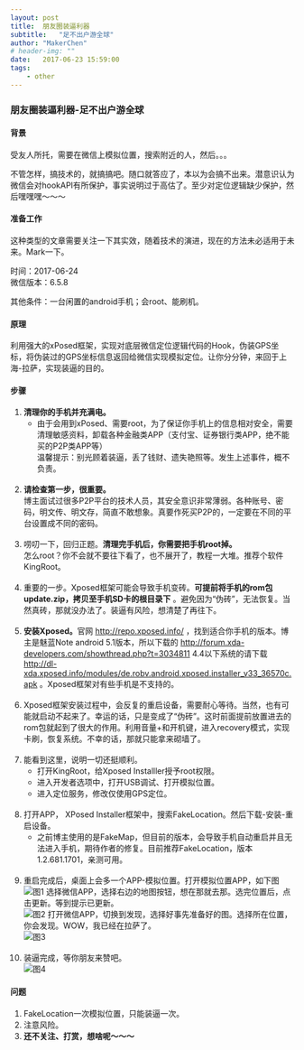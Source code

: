 ```yaml
---
layout: post
title:  朋友圈装逼利器
subtitle:   "足不出户游全球"
author: "MakerChen"
# header-img: ""
date:   2017-06-23 15:59:00
tags:
    - other
---
```


### 朋友圈装逼利器-足不出户游全球

#### 背景
受友人所托，需要在微信上模拟位置，搜索附近的人，然后。。。

不管怎样，搞技术的，就搞搞吧。随口就答应了，本以为会搞不出来。潜意识认为微信会对hookAPI有所保护，事实说明过于高估了。至少对定位逻辑缺少保护，然后嘿嘿嘿～～～

#### 准备工作
这种类型的文章需要关注一下其实效，随着技术的演进，现在的方法未必适用于未来。Mark一下。

时间：2017-06-24  
微信版本：6.5.8

其他条件：一台闲置的android手机；会root、能刷机。

#### 原理
利用强大的xPosed框架，实现对底层微信定位逻辑代码的Hook，伪装GPS坐标，将伪装过的GPS坐标信息返回给微信实现模拟定位。让你分分钟，来回于上海-拉萨，实现装逼的目的。

#### 步骤
1. <b>清理你的手机并充满电。</b>
	* 由于会用到xPosed、需要root，为了保证你手机上的信息相对安全，需要清理敏感资料，卸载各种金融类APP（支付宝、证券银行类APP，绝不能买的P2P类APP等）  
	温馨提示：别光顾着装逼，丢了钱财、遗失艳照等。发生上述事件，概不负责。<br/><br/>
2. <b>请检查第一步，很重要。</b>  
博主面试过很多P2P平台的技术人员，其安全意识非常薄弱。各种账号、密码，明文传、明文存，简直不敢想象。真要作死买P2P的，一定要在不同的平台设置成不同的密码。<br/><br/>
3. 唠叨一下，回归正题。<b>清理完手机后，你需要把手机root掉。</b>  
	怎么root？你不会就不要往下看了，也不展开了，教程一大堆。推荐个软件KingRoot。<br/><br/>
4. 重要的一步。Xposed框架可能会导致手机变砖。<b>可提前将手机的rom包update.zip，拷贝至手机SD卡的根目录下</b> 。避免因为“伪砖”，无法恢复。当然真砖，那就没办法了。装逼有风险，想清楚了再往下。<br/><br/>
5. <b>安装Xposed。</b>官网 <a href="http://repo.xposed.info/">http://repo.xposed.info/</a> ，找到适合你手机的版本。博主是魅蓝Note android 5.1版本，所以下载的 <a href="http://forum.xda-developers.com/showthread.php?t=3034811 ">http://forum.xda-developers.com/showthread.php?t=3034811 </a>4.4以下系统的请下载 <a href="http://dl-xda.xposed.info/modules/de.robv.android.xposed.installer_v33_36570c.apk">http://dl-xda.xposed.info/modules/de.robv.android.xposed.installer_v33_36570c.apk</a> 。Xposed框架对有些手机是不支持的。<br/><br/>
6. Xposed框架安装过程中，会反复的重启设备，需要耐心等待。当然，也有可能就启动不起来了。幸运的话，只是变成了“伪砖”。这时前面提前放置进去的rom包就起到了很大的作用。利用音量+和开机键，进入recovery模式，实现卡刷，恢复系统。不幸的话，那就只能拿来砌墙了。<br/><br/>
7. 能看到这里，说明一切还挺顺利。  
	* 打开KingRoot，给Xposed Installler授予root权限。
	* 进入开发者选项中，打开USB调试、打开模拟位置。
	* 进入定位服务，修改仅使用GPS定位。<br/><br/>
8. 打开APP， XPosed Installer框架中，搜索FakeLocation。然后下载-安装-重启设备。  
	* 之前博主使用的是FakeMap，但目前的版本，会导致手机自动重启并且无法进入手机，期待作者的修复。目前推荐FakeLocation，版本1.2.681.1701，亲测可用。<br/><br/>
9. 重启完成后，桌面上会多一个APP-模拟位置。打开模拟位置APP，如下图  
![图1](/media/wechat/wechat-zhuangbilitiy-01.jpg)
选择微信APP，选择右边的地图按钮，想在那就去那。选完位置后，点击更新。等到提示已更新。  
![图2](/media/wechat/wechat-zhuangbilitiy-02.jpg)
打开微信APP，切换到发现，选择好事先准备好的图。选择所在位置，你会发现。WOW，我已经在拉萨了。  
![图3](/media/wechat/wechat-zhuangbilitiy-03.jpg)<br/><br/>
10. 装逼完成，等你朋友来赞吧。  
![图4](/media/wechat/wechat-zhuangbilitiy-04.jpg)


#### 问题
1. FakeLocation一次模拟位置，只能装逼一次。
2. 注意风险。
3. <b>还不关注、打赏，想啥呢～～～</b>
